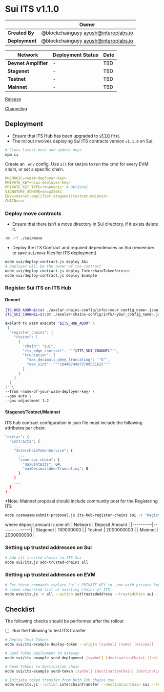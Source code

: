 # Sui ITS v1.1.0

|  | **Owner** |
|-----------|------------|
| **Created By** | @blockchainguyy <ayush@interoplabs.io> |
| **Deployment** | @blockchainguyy <ayush@interoplabs.io> |

| **Network** | **Deployment Status** | **Date** |
|-------------|----------------------|----------|
| **Devnet Amplifier** | - | TBD |
| **Stagenet** | - | TBD |
| **Testnet** | - | TBD |
| **Mainnet** | - | TBD |

[Release](https://github.com/axelarnetwork/axelar-cgp-sui/releases/tag/v1.1.0)

[Changelog](https://github.com/axelarnetwork/interchain-token-service/blob/v/CHANGELOG.md#210)

## Deployment

- Ensure that ITS Hub has been upgraded to [v1.1.0](../cosmwasm/2025-01-ITS-v1.1.0.md) first.
- The rollout involves deploying Sui ITS contracts version `v1.1.0` on Sui.

```bash
# Clone latest main and update deps
npm ci
```

Create an `.env` config. Use `all` for `CHAINS` to run the cmd for every EVM chain, or set a specific chain.

```yaml
MNEMONIC=<wasm-deployer-key>
PRIVATE_KEY=<sui-deployer-key>
PRIVATE_KEY_TYPE="mnemonic" # Optional
SIGNATURE_SCHEME=secp256k1
ENV=<devnet-amplifier|stagenet|testnet|mainnet>
CHAIN=sui
```

### Deploy move contracts
- Ensure that there isn’t a move directory in Sui directory, if it exists delete it.
```bash
rm -rf ./sui/move
```

- Deploy the ITS Contract and required dependencies on Sui (remember to save `sui/move` files for ITS deployment)

```bash
node sui/deploy-contract.js deploy Abi
# Deployer will be the owner of the contract
node sui/deploy-contract.js deploy InterchainTokenService
node sui/deploy-contract.js deploy Example
```

### Register Sui ITS on ITS Hub

#### Devnet
```bash
ITS_HUB_ADDR=$(cat ./axelar-chains-config/info/<your_config_name>.json | jq -rM '.axelar.contracts.InterchainTokenService.address')
ITS_SUI_CHANNEL=$(cat ./axelar-chains-config/info/<your_config_name>.json | jq -rM '.chains.sui.contracts.InterchainTokenService.objects.ChannelId')

axelard tx wasm execute "$ITS_HUB_ADDR" \
'{
  "register_chains": {
    "chains": [
      {
        "chain": "sui",
        "its_edge_contract": "'"$ITS_SUI_CHANNEL"'",
        "truncation": {
          "max_decimals_when_truncating": '"8"',
          "max_uint": "'"18446744073709551615"'"
        }
      }
    ]
  }
}' \
--from <name-of-your-wasm-deployer-key> \
--gas auto \
--gas-adjustment 1.2
```

#### Stagenet/Testnet/Mainnet

ITS hub contract configuration in json file must include the following attributes per chain:
```bash
"axelar": {
  "contracts": {
    ...
    "InterchainTokenService": {
      ...
      "some-sui-chain": {
        "maxUintBits": 64,
        "maxDecimalsWhenTruncating": 8
      }
    }
    ...
  }
}
```

*Note: Mainnet proposal should include community post for the Registering ITS

```bash
node cosmwasm/submit-proposal.js its-hub-register-chains sui -t "Register ITS for Sui chain" -d "Register ITS for Sui chain at ITS Hub contract" --deposit $DEPOSIT_AMOUNT
```

where deposit amount is one of:
| Network  | Deposit Amount |
|----------|---------------|
| Stagenet | 100000000     |
| Testnet  | 2000000000    |
| Mainnet  | 2000000000    |


### Setting up trusted addresses on Sui
```bash
# Add all trusted chains to ITS Sui
node sui/its.js add-trusted-chains all
```

### Setting up trusted addresses on EVM
```bash
# For these commands replace Sui's PRIVATE KEY in .env with private key for EVM chains
# comma separated list of existing chains of ITS
node evm/its.js -n all --action setTrustedAddress --trustedChain sui --trustedAddress hub
```

## Checklist

The following checks should be performed after the rollout

- [ ]  Run the following to test ITS transfer

```bash
# Deploy Test Tokens
node sui/its-example deploy-token --origin [symbol] [name] [decimal]

# Send Token Deployment to Gateway
node sui/its-example send-deployment [symbol] [destinationChain] [fee]

# Send Tokens to Destination chain
node sui/its-example send-token [symbol] [destinationChain] [destinationAddress] [fee] 1

# Initiate token transfer from both EVM chains too
node evm/its.js --action interchainTransfer --destinationChain sui --tokenId [tokenId] --destinationAddress [recipient] --amount 1 --gasValue 0.5
```
